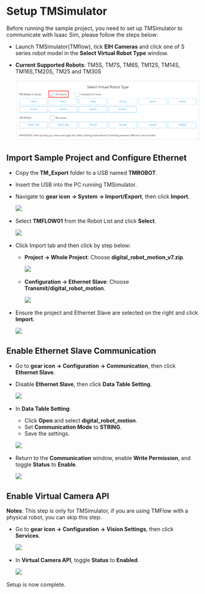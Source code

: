 # Setup TMSimulator

Before running the sample project, you need to set up TMSimulator to communicate with Isaac Sim, please follow the steps below:

-   Launch TMSimulator(TMflow), tick **EIH Cameras** and click one of S series robot model in the **Select Virtual Robot Type** window.
-   **Current Supported Robots**: TM5S, TM7S, TM6S, TM12S, TM14S, TM16S,TM20S, TM25 and TM30S

    ![](20250314084936.png)

## Import Sample Project and Configure Ethernet

-   Copy the **TM_Export** folder to a USB named **TMROBOT**.
-   Insert the USB into the PC running TMSimulator.
-   Navigate to **gear icon -> System -> Import/Export**, then click **Import**.

    ![](images/20241220163741.png)

-   Select **TMFLOW01** from the Robot List and click **Select**.

    ![](images/20241220163539.png)

-   Click Import tab and then click by step below:

    -   **Project -> Whole Project**: Choose **digital_robot_motion_v7.zip**.

        ![](images/20241220162307.png)

    -   **Configuration -> Ethernet Slave**: Choose **Transmit/digital_robot_motion**.

        ![](images/20241226175538.png)

-   Ensure the project and Ethernet Slave are selected on the right and click **Import**.

    ![](images/20241226173603.png)

## Enable Ethernet Slave Communication

-   Go to **gear icon -> Configuration -> Communication**, then click **Ethernet Slave**.
-   Disable **Ethernet Slave**, then click **Data Table Setting**.

    ![](images/20241226173731.png)

-   In **Data Table Setting**:

    -   Click **Open** and select **digital_robot_motion**.
    -   Set **Communication Mode** to **STRING**.
    -   Save the settings.

    ![](images/20241226174056.png)

-   Return to the **Communication** window, enable **Write Permission**, and toggle **Status** to **Enable**.

    ![](images/20241211150426.png)

## Enable Virtual Camera API

**Notes**: This step is only for TMSimulator, if you are using TMFlow with a physical robot, you can skip this step.

-   Go to **gear icon -> Configuration -> Vision Settings**, then click **Services**.

    ![](images/20241211154146.png)

-   In **Virtual Camera API**, toggle **Status** to **Enabled**.

    ![](images/20241211154258.png)

Setup is now complete.

